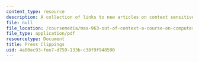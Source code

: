```yaml
---
content_type: resource
description: A collection of links to new articles on context sensitive computer systems.
file: null
file_location: /coursemedia/mas-963-out-of-context-a-course-on-computer-systems-that-adapt-to-and-learn-from-context-fall-2001/4a80ec93fee7d759133bc38f9f948590_press.pdf
file_type: application/pdf
resourcetype: Document
title: Press Clippings
uid: 4a80ec93-fee7-d759-133b-c38f9f948590
---
```

